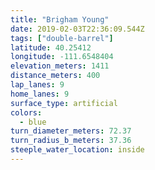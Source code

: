 ```yaml
---
title: "Brigham Young"
date: 2019-02-03T22:36:09.544Z
tags: ["double-barrel"]
latitude: 40.25412
longitude: -111.6548404
elevation_meters: 1411
distance_meters: 400
lap_lanes: 9
home_lanes: 9
surface_type: artificial
colors:
  - blue
turn_diameter_meters: 72.37
turn_radius_b_meters: 37.36
steeple_water_location: inside
---
```



